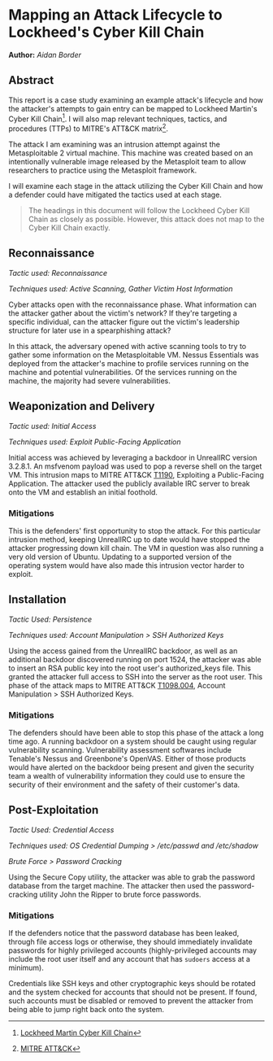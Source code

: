 # Mapping an Attack Lifecycle to Lockheed's Cyber Kill Chain 
**Author:** *Aidan Border*

## Abstract

This report is a case study examining an example attack's lifecycle and how the attacker's attempts to gain entry can be mapped to Lockheed Martin's Cyber Kill Chain[^1]. I will also map relevant techniques, tactics, and procedures (TTPs) to MITRE's ATT&CK matrix[^2].

The attack I am examining was an intrusion attempt against the Metasploitable 2 virtual machine. This machine was created based on an intentionally vulnerable image released by the Metasploit team to allow researchers to practice using the Metasploit framework. 

I will examine each stage in the attack utilizing the Cyber Kill Chain and how a defender could have mitigated the tactics used at each stage.

> The headings in this document will follow the Lockheed Cyber Kill Chain as closely as possible. However, this attack does not map to the Cyber Kill Chain exactly.

## Reconnaissance
*Tactic used: Reconnaissance*

*Techniques used: Active Scanning, Gather Victim Host Information*

Cyber attacks open with the reconnaissance phase. What information can the attacker gather about the victim's network? If they're targeting a specific individual, can the attacker figure out the victim's leadership structure for later use in a spearphishing attack?

In this attack, the adversary opened with active scanning tools to try to gather some information on the Metasploitable VM. Nessus Essentials was deployed from the attacker's machine to profile services running on the machine and potential vulnerabilities. Of the services running on the machine, the majority had severe vulnerabilities.

## Weaponization and Delivery
*Tactic used: Initial Access*

*Techniques used: Exploit Public-Facing Application*

Initial access was achieved by leveraging a backdoor in UnrealIRC version 3.2.8.1. An msfvenom payload was used to pop a reverse shell on the target VM.
This intrusion maps to MITRE ATT&CK [T1190](https://attack.mitre.org/techniques/T1190/), Exploiting a Public-Facing Application. The attacker used the publicly available IRC server to break onto the VM and establish an initial foothold.

### Mitigations

This is the defenders' first opportunity to stop the attack. For this particular intrusion method, keeping UnrealIRC up to date would have stopped the attacker progressing down kill chain. The VM in question was also running a very old version of Ubuntu. Updating to a supported version of the operating system would have also made this intrusion vector harder to exploit.

## Installation
*Tactic Used: Persistence*

*Techniques used: Account Manipulation > SSH Authorized Keys*

Using the access gained from the UnrealIRC backdoor, as well as an additional backdoor discovered running on port 1524, the attacker was able to insert an RSA public key into the root user's authorized_keys file. This granted the attacker full access to SSH into the server as the root user. This phase of the attack maps to MITRE ATT&CK [T1098.004](https://attack.mitre.org/techniques/T1098/004/), Account Manipulation > SSH Authorized Keys.

### Mitigations

The defenders should have been able to stop this phase of the attack a long time ago. A running backdoor on a system should be caught using regular vulnerability scanning. Vulnerability assessment softwares include Tenable's Nessus and Greenbone's OpenVAS. Either of those products would have alerted on the backdoor being present and given the security team a wealth of vulnerability information they could use to ensure the security of their environment and the safety of their customer's data.


## Post-Exploitation
*Tactic Used: Credential Access*

*Techniques used: OS Credential Dumping > /etc/passwd and /etc/shadow*

*Brute Force > Password Cracking*

Using the Secure Copy utility, the attacker was able to grab the password database from the target machine. The attacker then used the password-cracking utility John the Ripper to brute force passwords.

### Mitigations

If the defenders notice that the password database has been leaked, through file access logs or otherwise, they should immediately invalidate passwords for highly privileged accounts (highly-privileged accounts may include the root user itself and any account that has `sudoers` access at a minimum). 

Credentials like SSH keys and other cryptographic keys should be rotated and the system checked for accounts that should not be present. If found, such accounts must be disabled or removed to prevent the attacker from being able to jump right back onto the system. 

[^1]: [Lockheed Martin Cyber Kill Chain](https://www.lockheedmartin.com/en-us/capabilities/cyber/cyber-kill-chain.html)
[^2]: [MITRE ATT&CK](https://attack.mitre.org/)
